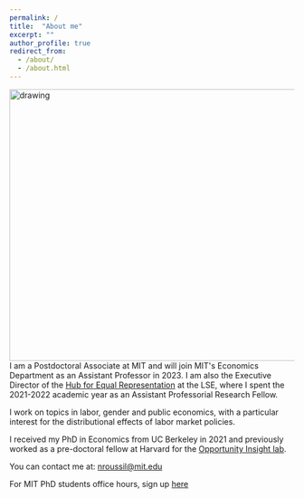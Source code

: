 ```yaml
---
permalink: /
title:  "About me"
excerpt: ""
author_profile: true
redirect_from: 
  - /about/
  - /about.html
---
```

<!-- <img src=https://github.com/ninaroussille/ninaroussille.github.io/tree/master/images/profile2.jpg style="width:540px;height:740px;"> -->

<!--![github small](/images/profile2.jpg) -->
<img src="/images/profile2.jpg" alt="drawing" width="720" height="480" style="float: left; padding-right:15px"/>  I am a Postdoctoral Associate at MIT and will join MIT's Economics Department as an Assistant Professor in 2023. I am also the Executive Director of the [Hub for Equal Representation](https://www.hubequalrep.org/) at the LSE, where I spent the 2021-2022 academic year as an Assistant Professorial Research Fellow. <br>

I work on topics in labor, gender and public economics, with a particular interest for the distributional effects of labor market policies.  <br>

I received my PhD in Economics from UC Berkeley in 2021 and previously worked as a pre-doctoral fellow at Harvard for the [Opportunity Insight lab](https://opportunityinsights.org/).
<br>


You can contact me at: [nroussil@mit.edu](mailto:nroussil@mit.edu)

For MIT PhD students office hours, sign up [here](https://calendly.com/ninaroussille/officehours)
